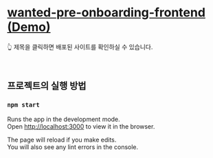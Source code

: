 # [wanted-pre-onboarding-frontend (Demo)]()

:point_up_2: 제목을 클릭하면 배포된 사이트를 확인하실 수 있습니다.

<br/>

## 프로젝트의 실행 방법

### `npm start`

Runs the app in the development mode.\
Open [http://localhost:3000](http://localhost:3000) to view it in the browser.

The page will reload if you make edits.\
You will also see any lint errors in the console.
